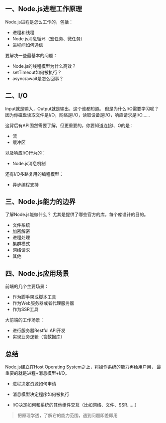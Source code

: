 ## 一、Node.js进程工作原理

Node.js进程是怎么工作的，包括：

- 进程和线程
- Node.js消息循环（宏任务、微任务）
- 进程间如何通信

要解决一些最基本的问题：

- Node.js的线程模型为什么高效？
- setTimeout如何被执行？
- async/await是怎么回事？



## 二、I/O

Input就是输入，Output就是输出，这个谁都知道。 但是为什么I/O需要学习呢？ 因为你磁盘读取文件是I/O，网络是I/O，读取设备是I/O，响应请求是I/O……

这背后有API固然需要了解，但更重要的，你要知道连接I、O的是：

- 流
- 缓冲区

以及响应I/O行为的：

- Node.js消息机制

还有I/O多路复用的编程模型：

- 异步编程支持



## 三、Node.js能力的边界

了解Node.js能做什么？ 尤其是提供了哪些官方的库，每个库设计的目的。

- 文件系统
- 加密解密
- 进程处理
- 集群模式
- 网络请求
- 其他



## 四、Node.js应用场景

前端的几个主要场景：

- 作为脚手架或脚本工具
- 作为Web服务器或者代理服务器
- 作为SSR工具

大前端的工作场景：

- 进行服务器Restful API开发
- 实现业务逻辑（含数据库）



## 总结

Node.js建立在Host Operating System之上，将操作系统的能力再给用户用， 最重要的就是进程+消息模型+I/O。

- 进程决定资源如何申请

- 消息模型决定程序如何被执行

- I/O决定如何和系统的其他组件交互（比如网络、文件、SSR……）

  

> 把原理学透，了解它的能力范围，遇到问题即差即用











